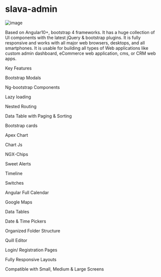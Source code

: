 # slava-admin
![image](https://user-images.githubusercontent.com/89597087/133686689-64bdc8ba-b391-4669-afde-f9a24c7336a7.png)

Based on Angular10+, bootstrap 4 frameworks. It has a huge collection of UI components with the latest jQuery & bootstrap plugins. It is fully responsive and works with all major web browsers, desktops, and all smartphones. It is usable for building all types of Web applications like custom admin dashboard, eCommerce web application, cms, or CRM web apps.

Key Features

Bootstrap Modals

Ng-bootstrap Components

Lazy loading

Nested Routing

Data Table with Paging & Sorting

Bootstrap cards

Apex Chart

Chart Js

NGX-Chips

Sweet Alerts

Timeline

Switches

Angular Full Calendar

Google Maps

Data Tables

Date & Time Pickers

Organized Folder Structure

Quill Editor

Login/ Registration Pages

Fully Responsive Layouts

Compatible with Small, Medium & Large Screens
